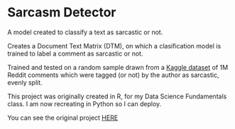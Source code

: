 # Sarcasm Detector
A model created to classify a text as sarcastic or not.

Creates a Document Text Matrix (DTM), on which a clasification model is trained to label a comment as sarcastic or not.

Trained and tested on a random sample drawn from a [Kaggle dataset](https://www.kaggle.com/sherinclaudia/sarcastic-comments-on-reddit) of 1M Reddit comments which were tagged (or not) by the author as sarcastic, evenly split.

This project was originally created in R, for my Data Science Fundamentals class. I am now recreating in Python so I can deploy.

You can see the original project [HERE](https://github.com/davidwkaiser/sarcasm_detector)


